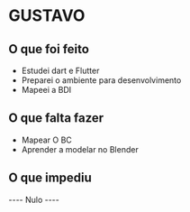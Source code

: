 <h1>GUSTAVO</h1>

<h2>O que foi feito</h2>

<ul>
  <li> Estudei dart e Flutter</li>
  <li> Preparei o ambiente para desenvolvimento</li>
  <li> Mapeei a BDI</li>
</ul>

<h2>O que falta fazer</h2>

<ul>
  <li> Mapear O BC</li>
  <li> Aprender a modelar no Blender</li>
</ul>

<h2>O que impediu</h2>
  <p>---- Nulo ----</p>
